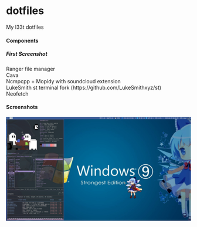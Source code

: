 # dotfiles
My l33t dotfiles

#### Components

#####  First Screenshot
<p>
  Ranger file manager</br>
  Cava</br>
  Ncmpcpp + Mopidy with soundcloud extension</br>
  LukeSmith st terminal fork (https://github.com/LukeSmithxyz/st)</br>
  Neofetch</br>
</p>


#### Screenshots

<img src="cirnolinda.png">
